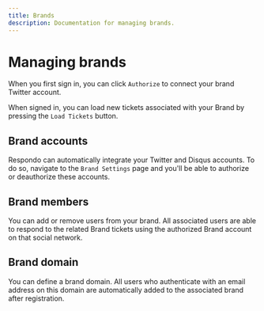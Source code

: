 ```yaml
---
title: Brands
description: Documentation for managing brands.
---
```


# Managing brands

When you first sign in, you can click `Authorize` to connect your brand
Twitter account.

When signed in, you can load new tickets associated with your Brand by pressing
the `Load Tickets` button.

## Brand accounts

Respondo can automatically integrate your Twitter and Disqus accounts. To do so,
navigate to the `Brand Settings` page and you'll be able to authorize or
deauthorize these accounts.

## Brand members

You can add or remove users from your brand. All associated users are able to
respond to the related Brand tickets using the authorized Brand account on that
social network.

## Brand domain

You can define a brand domain. All users who authenticate with an email address
on this domain are automatically added to the associated brand after
registration.
